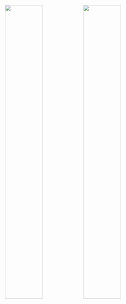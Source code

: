<div align="center">
<img src="https://githubreadmestats.vercel.app/apiusername=CHANEE-personal&show_icons=true&theme=materialpalenight&hide_border=true&bg_color=20232a&icon_color=E3E3E3A8&text_color=fff&title_color=918FE0" width=49.2% />
<img src="https://github-readme-stats.vercel.app/api/top-langs/?username=CHANEE-personal&layout=compact&theme=tokyonight" width=49.2% />
</div>

<!---
CHANEE-personal/CHANEE-personal is a ✨ special ✨ repository because its `README.md` (this file) appears on your GitHub profile.
You can click the Preview link to take a look at your changes.
--->
